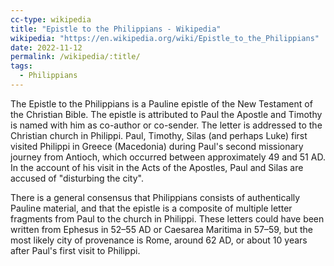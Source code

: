 ```yaml
---
cc-type: wikipedia
title: "Epistle to the Philippians - Wikipedia"
wikipedia: "https://en.wikipedia.org/wiki/Epistle_to_the_Philippians"
date: 2022-11-12
permalink: /wikipedia/:title/
tags:
  - Philippians
---
```

The Epistle to the Philippians is a Pauline epistle of the New Testament of the Christian Bible. The epistle is attributed to Paul the Apostle and Timothy is named with him as co-author or co-sender. The letter is addressed to the Christian church in Philippi. Paul, Timothy, Silas (and perhaps Luke) first visited Philippi in Greece (Macedonia) during Paul's second missionary journey from Antioch, which occurred between approximately 49 and 51 AD. In the account of his visit in the Acts of the Apostles, Paul and Silas are accused of "disturbing the city".

There is a general consensus that Philippians consists of authentically Pauline material, and that the epistle is a composite of multiple letter fragments from Paul to the church in Philippi. These letters could have been written from Ephesus in 52–55 AD or Caesarea Maritima in 57–59, but the most likely city of provenance is Rome, around 62 AD, or about 10 years after Paul's first visit to Philippi.